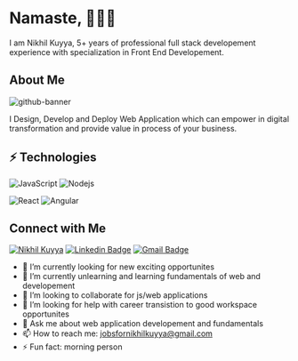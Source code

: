 # Namaste, 👨🏼‍💻
I am Nikhil Kuyya, 5+ years of professional full stack developement experience with specialization in Front End Developement.

## About Me
![github-banner](https://user-images.githubusercontent.com/22116816/185395501-8a5c4e4d-1996-4641-b2df-83120c2cde42.png)

I Design, Develop and Deploy Web Application which can empower in digital transformation and provide value in process of your business.


## ⚡ Technologies

![JavaScript](https://img.shields.io/badge/-JavaScript-black?style=flat-square&logo=javascript)
![Nodejs](https://img.shields.io/badge/-Nodejs-black?style=flat-square&logo=Node.js)
<!-- ![Python](https://img.shields.io/badge/-Python-black?style=flat-square&logo=Python) -->
![React](https://img.shields.io/badge/-React-black?style=flat-square&logo=react)
![Angular](https://img.shields.io/badge/-Angular-black?style=flat-square&logo=angular)


## Connect with Me
[![Nikhil Kuyya](https://img.shields.io/twitter/follow/nikhilkuyya?label=Nikhil%20Kuyya&style=social)](https://twitter.com/NikhilKuyya)
[![Linkedin Badge](https://img.shields.io/badge/-nikhilkuyya-blue?style=flat-square&logo=Linkedin&logoColor=white&link=https://www.linkedin.com/in/nikhil-kuyya/)](https://www.linkedin.com/in/nikhil-kuyya/)
[![Gmail Badge](https://img.shields.io/badge/-jobsfornikhilkuyya@gmail.com-c14438?style=flat-square&logo=Gmail&logoColor=white&link=mailto:jobsfornikhilkuyya@gmail.com)](mailto:jobsfornikhilkuyya@gmail.com)


- 🔭 I’m currently looking for new exciting opportunites
- 🌱 I’m currently unlearning and learning fundamentals of web and developement
- 👯 I’m looking to collaborate for js/web applications
- 🤔 I’m looking for help with career transistion to good workspace opportunites
- 💬 Ask me about web application developement and fundamentals
- 📫 How to reach me: jobsfornikhilkuyya@gmail.com
- ⚡ Fun fact: morning person
